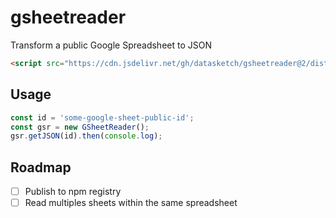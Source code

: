 # gsheetreader

Transform a public Google Spreadsheet to JSON

```html
<script src="https://cdn.jsdelivr.net/gh/datasketch/gsheetreader@2/dist/gsheetreader.min.js"></script>
```

## Usage

```js
const id = 'some-google-sheet-public-id';
const gsr = new GSheetReader();
gsr.getJSON(id).then(console.log);
```

## Roadmap

- [ ] Publish to npm registry
- [ ] Read multiples sheets within the same spreadsheet